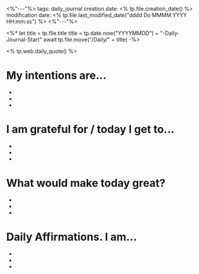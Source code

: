 <%"---"%>
tags: daily_journal
creation date: <% tp.file.creation_date() %> 
modification date: <% tp.file.last_modified_date("dddd Do MMMM YYYY HH:mm:ss") %>
<%"---"%>

<%* 
let title = tp.file.title 
title = tp.date.now("YYYYMMDD") + "-Daily-Journal-Start"
await tp.file.move("/Daily/" +  title) 
-%>

<% tp.web.daily_quote() %>

# My intentions are...
-
-
-

# I am grateful for / today I get to...
-
-
-

# What would make today great?
-
-
-

# Daily Affirmations. I am...
-
-
-

